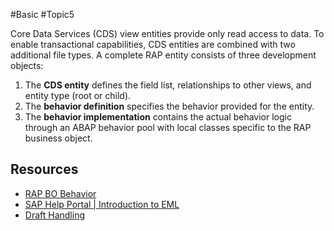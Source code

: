#Basic #Topic5

Core Data Services (CDS) view entities provide only read access to data. To enable transactional capabilities, CDS entities are combined with two additional file types. A complete RAP entity consists of three development objects:

1. The **CDS entity** defines the field list, relationships to other views, and entity type (root or child).
2. The **behavior definition** specifies the behavior provided for the entity.
3. The **behavior implementation** contains the actual behavior logic through an ABAP behavior pool with local classes specific to the RAP business object.

## Resources
- [RAP BO Behavior](https://help.sap.com/docs/ABAP_PLATFORM_NEW/fc4c71aa50014fd1b43721701471913d/169c5ada6c1543eba44d0aa27d7f0578.html?locale=en-US)
- [SAP Help Portal | Introduction to EML](https://help.sap.com/docs/ABAP_PLATFORM_NEW/fc4c71aa50014fd1b43721701471913d/af7782de6b9140e29a24eae607bf4138.html?locale=en-US&q=facet)
- [Draft Handling](https://help.sap.com/docs/ABAP_PLATFORM_NEW/fc4c71aa50014fd1b43721701471913d/a81081f76c904b878443bcdaf7a4eb10.html?locale=en-US)